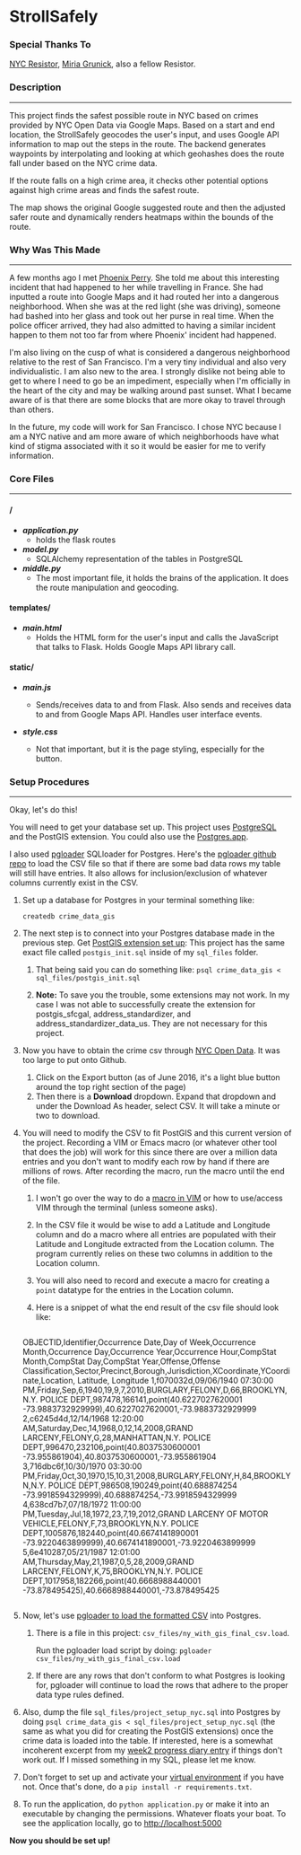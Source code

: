 # StrollSafely

### Special Thanks To
[NYC Resistor](http://nycr.us), [Miria Grunick](http://www.grunick.com/), also a fellow Resistor.

### Description
---
This project finds the safest possible route in NYC based on crimes provided by NYC Open Data via Google Maps. Based on a start and end location, the StrollSafely  geocodes the user's input, and uses Google API information to map out the steps in the route. The backend generates waypoints by interpolating and looking at which geohashes does the route fall under based on the NYC crime data. 

If the route falls on a high crime area, it checks other potential options against high crime areas and finds the safest route.

The map shows the original Google suggested route and then the adjusted safer route and dynamically renders heatmaps within the bounds of the route.

### Why Was This Made
---

A few months ago I met [Phoenix Perry](http://phoenixperry.com/). She told me about this interesting incident that had happened to her while travelling in France. She had inputted a route into Google Maps and it had routed her into a dangerous neighborhood. When she was at the red light (she was driving), someone had bashed into her glass and took out her purse in real time. When the police officer arrived, they had also admitted to having a similar incident happen to them not too far from where Phoenix' incident had happened.

I'm also living on the cusp of what is considered a dangerous neighborhood relative to the rest of San Francisco. I'm a very tiny individual and also very individualistic. I am also new to the area. I strongly dislike not being able to get to where I need to go be an impediment, especially when I'm officially in the heart of the city and may be walking around past sunset. What I became aware of is that there are some blocks that are more okay to travel through than others.

In the future, my code will work for San Francisco. I chose NYC because I am a NYC native and am more aware of which neighborhoods have what kind of stigma associated with it so it would be easier for me to verify information.

### Core Files
---
#### /

* ***application.py***
	* holds the flask routes
* ***model.py***
	* SQLAlchemy representation of the tables in PostgreSQL
* ***middle.py***
	* The most important file, it holds the brains of the application. It does the route manipulation and geocoding.

#### templates/
* ***main.html***
	* Holds the HTML form for the user's input and calls the JavaScript that talks to Flask. Holds Google Maps API library call.

#### static/
* ***main.js***
	* Sends/receives data to and from Flask. Also sends and receives data to and from Google Maps API. Handles user interface events.

* ***style.css***
	* Not that important, but it is the page styling, especially for the button.

### Setup Procedures
---
Okay, let's do this!

You will need to get your database set up. This project uses [PostgreSQL](https://www.postgresql.org/download/) and the PostGIS extension. You could also use the [Postgres.app](http://postgresapp.com/).

I also used [pgloader](http://pgloader.io/) SQLloader for Postgres. Here's the [pgloader github repo](https://github.com/dimitri/pgloader/blob/master/INSTALL.md) to load the CSV file so that if there are some bad data rows my table will still have entries. It also allows for inclusion/exclusion of whatever columns currently exist in the CSV.


1. Set up a database for Postgres in your terminal something like:

	```createdb crime_data_gis```

2. The next step is to connect into your Postgres database made in the previous step. Get [PostGIS extension set up](http://postgis.net/install/):
This project has the same exact file called ```postgis_init.sql``` inside of my ```sql_files``` folder.

	1. That being said you can do something like:
	```psql crime_data_gis < sql_files/postgis_init.sql```

	2. **Note:** To save you the trouble, some extensions may not work. In my case I was not able to successfully create the extension for postgis_sfcgal, address_standardizer, and address_standardizer_data_us. They are not necessary for this project.

3. Now you have to obtain the crime csv through [NYC Open Data](https://data.cityofnewyork.us/Public-Safety/NYPD-7-Major-Felony-Incidents/hyij-8hr7). It was too large to put onto Github.
	1. Click on the Export button (as of June 2016, it's a light blue button around the top right section of the page)
	2. Then there is a **Download** dropdown. Expand that dropdown and under the Download As header, select CSV. It will take a minute or two to download.
	
4. You will need to modify the CSV to fit PostGIS and this current version of the project. Recording a VIM or Emacs macro (or whatever other tool that does the job) will work for this since there are over a million data entries and you don't want to modify each row by hand if there are millions of rows. After recording the macro, run the macro until the end of the file.
	1. I won't go over the way to do a [macro in VIM](http://vim.wikia.com/wiki/Macros) or how to use/access VIM through the terminal (unless someone asks). 
	2. In the CSV file it would be wise to add a Latitude and Longitude column and do a macro where all entries are populated with their Latitude and Longitude extracted from the Location column. The program currently relies on these two columns in addition to the Location column.
	3. You will also need to record and execute a macro for creating a `point` datatype for the entries in the Location column.
	4. Here is a snippet of what the end result of the csv file should look like:
	
		```
	OBJECTID,Identifier,Occurrence Date,Day of Week,Occurrence Month,Occurrence Day,Occurrence Year,Occurrence Hour,CompStat Month,CompStat Day,CompStat Year,Offense,Offense Classification,Sector,Precinct,Borough,Jurisdiction,XCoordinate,YCoordinate,Location, Latitude, Longitude
1,f070032d,09/06/1940 07:30:00 PM,Friday,Sep,6,1940,19,9,7,2010,BURGLARY,FELONY,D,66,BROOKLYN,N.Y. POLICE DEPT,987478,166141,point(40.6227027620001 -73.9883732929999),40.6227027620001,-73.9883732929999
2,c6245d4d,12/14/1968 12:20:00 AM,Saturday,Dec,14,1968,0,12,14,2008,GRAND LARCENY,FELONY,G,28,MANHATTAN,N.Y. POLICE DEPT,996470,232106,point(40.8037530600001 -73.955861904),40.8037530600001,-73.955861904
3,716dbc6f,10/30/1970 03:30:00 PM,Friday,Oct,30,1970,15,10,31,2008,BURGLARY,FELONY,H,84,BROOKLYN,N.Y. POLICE DEPT,986508,190249,point(40.688874254 -73.9918594329999),40.688874254,-73.9918594329999
4,638cd7b7,07/18/1972 11:00:00 PM,Tuesday,Jul,18,1972,23,7,19,2012,GRAND LARCENY OF MOTOR VEHICLE,FELONY,F,73,BROOKLYN,N.Y. POLICE DEPT,1005876,182440,point(40.6674141890001 -73.9220463899999),40.6674141890001,-73.9220463899999
5,6e410287,05/21/1987 12:01:00 AM,Thursday,May,21,1987,0,5,28,2009,GRAND LARCENY,FELONY,K,75,BROOKLYN,N.Y. POLICE DEPT,1017958,182266,point(40.6668988440001 -73.878495425),40.6668988440001,-73.878495425
	```
5. Now, let's use [pgloader to load the formatted CSV](http://pgloader.io/howto/csv.html) into Postgres.
	1. There is a file in this project: `csv_files/ny_with_gis_final_csv.load`.
	
		Run the pgloader load script by doing: `pgloader csv_files/ny_with_gis_final_csv.load`
	2. If there are any rows that don't conform to what Postgres is looking for, pgloader will continue to load the rows that adhere to the proper data type rules defined.

6. Also, dump the file `sql_files/project_setup_nyc.sql` into Postgres by doing `psql crime_data_gis < sql_files/project_setup_nyc.sql` (the same as what you did for creating the PostGIS extensions) once the crime data is loaded into the table. If interested, here is a somewhat incoherent excerpt from my [week2 progress diary entry](https://github.com/Munnu/Stroll-Safely/blob/master/diary/week2/may_16th_log.md) if things don't work out. If I missed something in my SQL, please let me know.

7. Don't forget to set up and activate your [virtual environment](https://virtualenv.pypa.io/en/stable/) if you have not. Once that's done, do a `pip install -r requirements.txt`.

8. To run the application, do `python application.py` or make it into an executable by changing the permissions. Whatever floats your boat. To see the application locally, go to [http://localhost:5000](http://localhost:5000)

**Now you should be set up!**